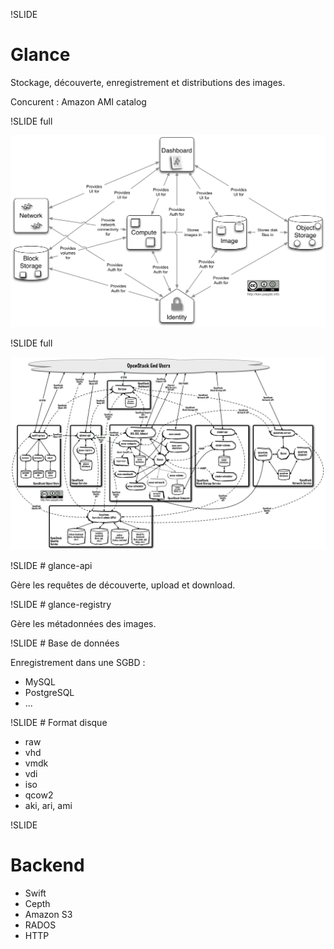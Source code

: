 !SLIDE
# Glance

Stockage, découverte, enregistrement et distributions des images.

Concurent : Amazon AMI catalog

!SLIDE full

![archi](../architecture/openstack-conceptual-arch-folsom.jpg)

!SLIDE full

![archi](../architecture/openstack-logical-arch-folsom.jpg)

!SLIDE
# glance-api

Gère les requêtes de découverte, upload et download.

!SLIDE
# glance-registry

Gère les métadonnées des images.

!SLIDE
# Base de données

Enregistrement dans une SGBD :

* MySQL
* PostgreSQL
* ...

!SLIDE
# Format disque 

- raw
- vhd
- vmdk
- vdi
- iso
- qcow2
- aki, ari, ami

!SLIDE
# Backend

- Swift
- Cepth
- Amazon S3
- RADOS
- HTTP
